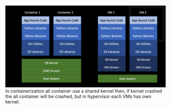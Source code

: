 ![imag1](images/1.png)
In containerization all container use a shared kernel then, if kernel crashed the all container will be crashed, but in hypervisor each VMs has own kernel.
